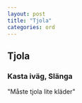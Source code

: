 ```yaml
---
layout: post
title: "Tjola"
categories: ord
---
```


## Tjola

### Kasta iväg, Slänga

"Måste tjola lite kläder"









